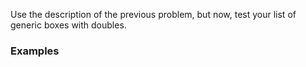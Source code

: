 Use the description of the previous problem, but now, test your list of generic boxes with doubles.

### Examples
